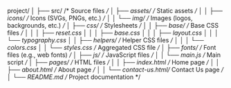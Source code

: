 

project/
│
├── src/                   /* Source files */
│   ├── assets/            /* Static assets */
│   │   ├── icons/         /* Icons (SVGs, PNGs, etc.) */
│   │   └── img/           /* Images (logos, backgrounds, etc.) */
│   ├── css/               /* Stylesheets */
│   │   ├── base/          /* Base CSS files */
│   │   │   ├── reset.css
│   │   │   ├── base.css
│   │   │   ├── layout.css
│   │   │   └── typography.css
│   │   ├── helpers/       /* Helper CSS files */
│   │   │   └── colors.css
│   │   └── styles.css     /* Aggregated CSS file */
│   ├── fonts/             /* Font files (e.g., web fonts) */
│   ├── js/                /* JavaScript files */
│   │   └── main.js        /* Main script */
│   ├── pages/             /* HTML files */
│   │   ├── index.html     /* Home page */
│   │   ├── about.html     /* About page */
│   │   └── contact-us.html/* Contact Us page */
│
└── README.md              /* Project documentation */
